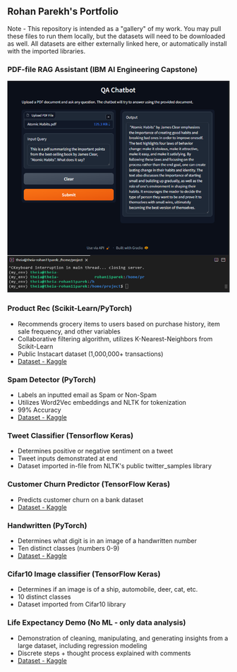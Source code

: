 ## Rohan Parekh's Portfolio

Note - This repository is intended as a "gallery" of my work. You may pull these files to run them locally, but the datasets will need to be downloaded as well. All datasets are either externally linked here, or automatically install with the imported libraries.

### PDF-file RAG Assistant (IBM AI Engineering Capstone)
![alt text][proj]

[proj]: https://github.com/novazor/Solo-Projects/blob/main/QA_bot.png "RAG Project Screenshot"


### Product Rec (Scikit-Learn/PyTorch)
- Recommends grocery items to users based on purchase history, item sale frequency, and other variables
- Collaborative filtering algorithm, utilizes K-Nearest-Neighbors from Scikit-Learn
- Public Instacart dataset (1,000,000+ transactions)
- [Dataset - Kaggle](https://www.kaggle.com/datasets/yasserh/instacart-online-grocery-basket-analysis-dataset)

### Spam Detector (PyTorch)
- Labels an inputted email as Spam or Non-Spam
- Utilizes Word2Vec embeddings and NLTK for tokenization
- 99% Accuracy
- [Dataset - Kaggle](https://www.kaggle.com/datasets/nitishabharathi/email-spam-dataset)

### Tweet Classifier (Tensorflow Keras)
- Determines positive or negative sentiment on a tweet
- Tweet inputs demonstrated at end
- Dataset imported in-file from NLTK's public twitter_samples library

### Customer Churn Predictor (TensorFlow Keras)
- Predicts customer churn on a bank dataset
- [Dataset - Kaggle](https://www.kaggle.com/datasets/gauravtopre/bank-customer-churn-dataset/data)

### Handwritten (PyTorch)
- Determines what digit is in an image of a handwritten number
- Ten distinct classes (numbers 0-9)
- [Dataset - Kaggle](https://www.kaggle.com/datasets/dhruvildave/english-handwritten-characters-dataset)

### Cifar10 Image classifier (TensorFlow Keras)
- Determines if an image is of a ship, automobile, deer, cat, etc.
- 10 distinct classes
- Dataset imported from Cifar10 library


### Life Expectancy Demo (No ML - only data analysis)
- Demonstration of cleaning, manipulating, and generating insights from a large dataset, including regression modeling
- Discrete steps + thought process explained with comments
- [Dataset - Kaggle](https://www.kaggle.com/datasets/lashagoch/life-expectancy-who-updated/data)
